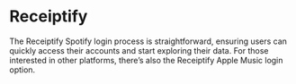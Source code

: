 # Receiptify
The Receiptify Spotify login process is straightforward, ensuring users can quickly access their accounts and start exploring their data. For those interested in other platforms, there’s also the Receiptify Apple Music login option.
